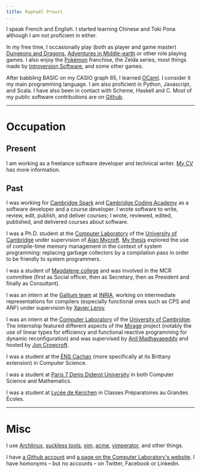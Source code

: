 ```yaml
---
title: Raphaël Proust
...
```


I speak French and English.
I started learning Chinese and Toki Pona although I am not proficient in either.

In my free time, I occasionally play (both as player and game master) [Dungeons and Dragons](http://dnd.wizards.com/), [Adventures in Middle-earth](http://cubicle7.co.uk/our-games/adventures-in-middle-earth/) or other role playing games.
I also enjoy the [Pokémon](http://www.pokemon.com/us/) franchise, the Zelda series, most things made by [Introversion Software](http://introversion.co.uk/introversion/), and some other games.

After babbling BASIC on my CASIO graph 65, I learned [OCaml](https://ocaml.org/).
I consider it my main programming language.
I am also proficient in Python, Javascript, and Scala.
I have also been in contact with Scheme, Haskell and C.
Most of my public software contributions are on [Github](http://github.com/raphael-proust/).


------------------------------------------------------------------------

# Occupation

## Present

I am working as a freelance software developer and technical writer.
[My CV](/cv.html) has more information.


## Past

I was working for [Cambridge Spark](https://cambridgespark.com) and [Cambridge Coding Academy](http://cambridgecoding.com) as a software developer and a course developer.
I wrote software to write, review, edit, publish, and deliver courses; I wrote, reviewed, edited, published, and delivered courses about software.

I was a Ph.D. student at the [Computer Laboratory](http://www.cl.cam.ac.uk/) of the [University of Cambridge](http://www.cam.ac.uk/) under supervision of [Alan Mycroft](http://www.cl.cam.ac.uk/~am21/).
[My thesis](http://www.cl.cam.ac.uk/techreports/UCAM-CL-TR-908.html) explored the use of compile-time memory management in the context of system programming: replacing garbage collectors by a compilation pass in order to be friendly to system programmers.

I was a student of [Magdalene college](http://www.magd.cam.ac.uk/) and was involved in the MCR committee (first as Social officer, then as Secretary, then as President and finally as Consultant).

I was an intern at the [Gallium team](http://gallium.inria.fr/) at [INRIA](http://www.inria.fr), working on intermediate representations for compilers (especially functional ones such as CPS and ANF) under supervision by [Xavier Leroy](http://gallium.inria.fr/~xleroy/).

I was an intern at the [Computer Laboratory](http://www.cl.cam.ac.uk/) of the [University of Cambridge](http://www.cam.ac.uk/).
The internship featured different aspects of the [Mirage](http://openmirage.org) project (notably the use of linear types for efficiency and functional reactive programming for dynamic reconfiguration) and was supervised by [Anil Madhavapeddy](http://anil.recoil.org/) and hosted by [Jon Crowcroft](http://www.cl.cam.ac.uk/~jac22/).

I was a student at the [ÉNS Cachan](http://www.ens-cachan.fr/version-anglaise/) (more specifically at its Brittany extension) in Computer Science.

I was a student at [Paris 7 Denis Diderot University](https://www.univ-paris-diderot.fr/) in both Computer Science and Mathematics.

I was a student at [Lycée de Kerichen](http://www.lycee-kerichen.org/) in Classes Préparatoires au Grandes Écoles.

------------------------------------------------------------------------

# Misc

I use [Archlinux](https://www.archlinux.org), [suckless tools](http://suckless.org), [vim](http://vim.org), [acme](http://acme.cat-v.org), [vimperator](http://www.vimperator.org/vimperator/), and other things.

I have [a Github account](http://github.com/raphael-proust/) and [a page on the Computer Laboratory's website](http://www.cl.cam.ac.uk/~rp452/).
I have homonyms – but no accounts – on Twitter, Facebook or Linkedin.
